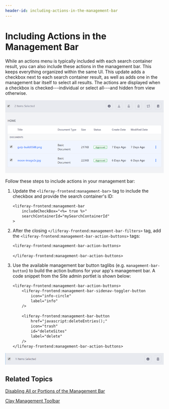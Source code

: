 ```yaml
---
header-id: including-actions-in-the-management-bar
---
```


# Including Actions in the Management Bar

While an actions menu is typically included with each search container result, 
you can also include these actions in the management bar. This keeps everything 
organized within the same UI. This update adds a checkbox next to each search 
container result, as well as adds one in the management bar itself to select all 
results. The actions are displayed when a checkbox is checked---individual or 
select all---and hidden from view otherwise. 

![Figure 1: You can select individual results or all results at once.](../../../../images/liferay-frontend-taglib-management-bar-include-checkbox.png)

Follow these steps to include actions in your management bar:

1.  Update the `<liferay-frontend:management-bar>` tag to include the checkbox 
    and provide the search container's ID:
    
        <liferay-frontend:management-bar
        	includeCheckBox="<%= true %>"
        	searchContainerId="mySearchContainerId"
        >

2.  After the closing `</liferay-frontend:management-bar-filters>` tag, add the 
    `<liferay-frontend:management-bar-action-buttons>` tags:
    
        <liferay-frontend:management-bar-action-buttons>

        </liferay-frontend:management-bar-action-buttons>
 
3.  Use the available management bar button taglibs 
    (e.g. `management-bar-button`) to build the action buttons for your app's 
    management bar. A code snippet from the Site admin portlet is shown below: 

        <liferay-frontend:management-bar-action-buttons>
        	<liferay-frontend:management-bar-sidenav-toggler-button
        		icon="info-circle"
        		label="info"
        	/>

        	<liferay-frontend:management-bar-button
        		href="javascript:deleteEntries();"
        		icon="trash"
        		id="deleteSites"
        		label="delete"
        	/>
        </liferay-frontend:management-bar-action-buttons>

![Figure 2: You can have as many actions as your app requires.](../../../../images/liferay-frontend-taglib-management-bar-actions.png)

## Related Topics

[Disabling All or Portions of the Management Bar](/docs/7-1/tutorials/-/knowledge_base/t/disabling-all-or-portions-of-the-management-bar)

[Clay Management Toolbar](/docs/7-1/tutorials/-/knowledge_base/t/clay-management-toolbar)
